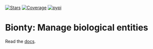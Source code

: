 [![Stars](https://img.shields.io/github/stars/laminlabs/bionty?logo=GitHub&color=yellow)](https://github.com/laminlabs/nbproject)
[![Coverage](https://codecov.io/gh/laminlabs/bionty/branch/main/graph/badge.svg?token=8292E0S0Z7)](https://codecov.io/gh/laminlabs/bionty)
[![pypi](https://img.shields.io/pypi/v/bionty?color=blue&label=pypi%20package)](https://pypi.org/project/bionty)

# Bionty: Manage biological entities

Read the [docs](https://lamin.ai/docs/bionty).
